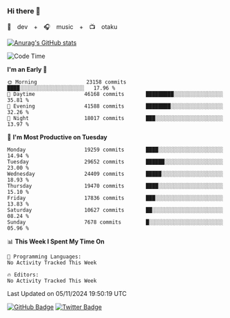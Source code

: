 ### Hi there 👋

🚀　dev　+　🎧　music　+　📺　otaku


[![Anurag's GitHub stats](https://github-readme-stats.vercel.app/api?username=koheitasaka&count_private=true&show_icons=true&theme=monokai)](https://github.com/koheitasaka/github-readme-stats)

<!--START_SECTION:waka-->
![Code Time](http://img.shields.io/badge/Code%20Time-1%2C161%20hrs%2023%20mins-blue)

**I'm an Early 🐤** 

```text
🌞 Morning                23158 commits       ████░░░░░░░░░░░░░░░░░░░░░   17.96 % 
🌆 Daytime                46168 commits       █████████░░░░░░░░░░░░░░░░   35.81 % 
🌃 Evening                41588 commits       ████████░░░░░░░░░░░░░░░░░   32.26 % 
🌙 Night                  18017 commits       ███░░░░░░░░░░░░░░░░░░░░░░   13.97 % 
```
📅 **I'm Most Productive on Tuesday** 

```text
Monday                   19259 commits       ████░░░░░░░░░░░░░░░░░░░░░   14.94 % 
Tuesday                  29652 commits       ██████░░░░░░░░░░░░░░░░░░░   23.00 % 
Wednesday                24409 commits       █████░░░░░░░░░░░░░░░░░░░░   18.93 % 
Thursday                 19470 commits       ████░░░░░░░░░░░░░░░░░░░░░   15.10 % 
Friday                   17836 commits       ███░░░░░░░░░░░░░░░░░░░░░░   13.83 % 
Saturday                 10627 commits       ██░░░░░░░░░░░░░░░░░░░░░░░   08.24 % 
Sunday                   7678 commits        █░░░░░░░░░░░░░░░░░░░░░░░░   05.96 % 
```


📊 **This Week I Spent My Time On** 

```text
💬 Programming Languages: 
No Activity Tracked This Week

🔥 Editors: 
No Activity Tracked This Week
```


 Last Updated on 05/11/2024 19:50:19 UTC
<!--END_SECTION:waka-->

[![GitHub Badge](https://img.shields.io/badge/GitHub-100000?style=for-the-badge&logo=github&logoColor=white)](https://github.com/koheitasaka)
[![Twitter Badge](https://img.shields.io/badge/Twitter-1DA1F2?style=for-the-badge&logo=twitter&logoColor=white)](https://twitter.com/sleep_asleep_)
